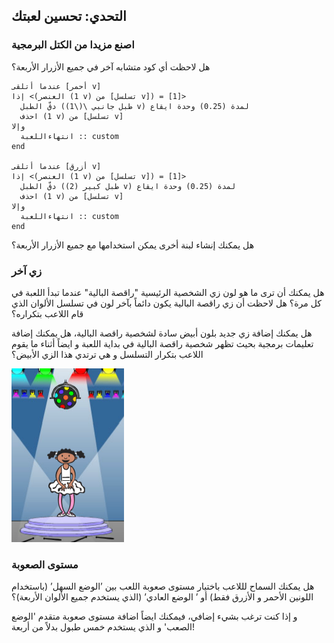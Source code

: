 ## التحدي: تحسين لعبتك

### اصنع مزيدا من الكتل البرمجية

هل لاحظت أي كود متشابه آخر في جميع الأزرار الأربعة؟

```blocks3
عندما أتلقى [أحمر v]
إذا <(العنصر (1 v) من [تسلسل v]) = [1]> 
  دقّ الطبل ((1\)\ طبل جانبي v) لمدة (0.25) وحدة ايقاع
  احذف (1 v) من [تسلسل v]
وإلا 
  انتهاءاللعبة :: custom
end

عندما أتلقى [أزرق v]
إذا <(العنصر (1 v) من [تسلسل v]) = [1]> 
  دقّ الطبل ((2) طبل كبیر v) لمدة (0.25) وحدة ايقاع
  احذف (1 v) من [تسلسل v]
وإلا 
  انتهاءاللعبة :: custom
end
```

هل يمكنك إنشاء لبنة أخرى يمكن استخدامها مع جميع الأزرار الأربعة؟

### زي آخر

هل يمكنك أن ترى ما هو لون زي الشخصية الرئيسية "راقصة البالية" عندما تبدأ اللعبة في كل مرة؟ هل لاحظت أن زي راقصة البالية يكون دائماً بآخر لون في تسلسل الألوان الذي قام اللاعب بتكراره؟

هل يمكنك إضافة زي جديد بلون أبيض سادة لشخصية راقصة البالية، هل يمكنك إضافة تعليمات برمجية بحيث تظهر شخصية راقصة البالية في بداية اللعبة و ايضاً أثناء ما يقوم اللاعب بتكرار التسلسل و هي ترتدي هذا الزي الأبيض؟

![لقطة الشاشة](images/colour-white.png)

### مستوى الصعوبة

هل يمكنك السماح لللاعب باختيار مستوى صعوبة اللعب بين ’الوضع السهل’ (باستخدام اللونين الأحمر و الأزرق فقط) أو ’ الوضع العادي’ (الذي يستخدم جميع الألوان الأربعة)؟

و إذا كنت ترغب بشيء إضافي، فيمكنك ايضاً اضافة مستوى صعوبة متقدم 'الوضع الصعب' و الذي يستخدم خمس طبول بدلاً من أربعة!